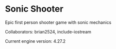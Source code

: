 # Sonic Shooter
Epic first person shooter game with sonic mechanics

Collaborators: brian2524, include-iostream


Current engine version: 4.27.2
